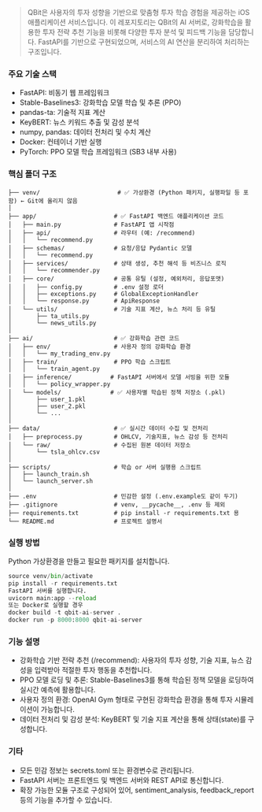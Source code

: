 
> QBit은 사용자의 투자 성향을 기반으로 맞춤형 투자 학습 경험을 제공하는 iOS 애플리케이션 서비스입니다.
> 이 레포지토리는 QBit의 AI 서버로, 강화학습을 활용한 투자 전략 추천 기능을 비롯해 다양한 투자 분석 및 피드백 기능을 담당합니다. FastAPI를 기반으로 구현되었으며, 서비스의 AI 연산을 분리하여 처리하는 구조입니다.

### 주요 기술 스택
- FastAPI: 비동기 웹 프레임워크
- Stable-Baselines3: 강화학습 모델 학습 및 추론 (PPO)
- pandas-ta: 기술적 지표 계산
- KeyBERT: 뉴스 키워드 추출 및 감성 분석
- numpy, pandas: 데이터 전처리 및 수치 계산
- Docker: 컨테이너 기반 실행
- PyTorch: PPO 모델 학습 프레임워크 (SB3 내부 사용)

### 핵심 폴더 구조
```curihous_AI/
├── venv/                      # ✅ 가상환경 (Python 패키지, 실행파일 등 포함) ← Git에 올리지 않음
│
├── app/                      # ✅ FastAPI 백엔드 애플리케이션 코드
│   ├── main.py               # FastAPI 앱 시작점
│   ├── api/                  # 라우터 (예: /recommend)
│   │   └── recommend.py
│   ├── schemas/              # 요청/응답 Pydantic 모델
│   │   └── recommend.py
│   ├── services/             # 상태 생성, 추천 해석 등 비즈니스 로직
│   │   └── recommender.py
│   ├── core/                 # 공통 유틸 (설정, 예외처리, 응답포맷)
│   │   ├── config.py         # .env 설정 로더
│   │   ├── exceptions.py     # GlobalExceptionHandler
│   │   └── response.py       # ApiResponse
│   └── utils/                # 기술 지표 계산, 뉴스 처리 등 유틸
│       ├── ta_utils.py
│       └── news_utils.py
│
├── ai/                       # ✅ 강화학습 관련 코드
│   ├── env/                  # 사용자 정의 강화학습 환경
│   │   └── my_trading_env.py
│   ├── train/                # PPO 학습 스크립트
│   │   └── train_agent.py
│   ├── inference/           # FastAPI 서버에서 모델 서빙을 위한 모듈
│   │   └── policy_wrapper.py
│   └── models/              # ✅ 사용자별 학습된 정책 저장소 (.pkl)
│       ├── user_1.pkl
│       ├── user_2.pkl
│       └── ...
│
├── data/                     # ✅ 실시간 데이터 수집 및 전처리
│   ├── preprocess.py         # OHLCV, 기술지표, 뉴스 감성 등 전처리
│   └── raw/                  # 수집된 원본 데이터 저장소
│       └── tsla_ohlcv.csv
│
├── scripts/                  # 학습 or 서버 실행용 스크립트
│   ├── launch_train.sh
│   └── launch_server.sh
│
├── .env                      # 민감한 설정 (.env.example도 같이 두기)
├── .gitignore                # venv, __pycache__, .env 등 제외
├── requirements.txt          # pip install -r requirements.txt 용
└── README.md                 # 프로젝트 설명서
```

### 실행 방법
Python 가상환경을 만들고 필요한 패키지를 설치합니다.
```python -m venv venv
source venv/bin/activate
pip install -r requirements.txt
FastAPI 서버를 실행합니다.
uvicorn main:app --reload
또는 Docker로 실행할 경우
docker build -t qbit-ai-server .
docker run -p 8000:8000 qbit-ai-server
```

### 기능 설명
* 강화학습 기반 전략 추천 (/recommend): 사용자의 투자 성향, 기술 지표, 뉴스 감성을 입력받아 적절한 투자 행동을 추천합니다.
* PPO 모델 로딩 및 추론: Stable-Baselines3를 통해 학습된 정책 모델을 로딩하여 실시간 예측에 활용합니다.
* 사용자 정의 환경: OpenAI Gym 형태로 구현된 강화학습 환경을 통해 투자 시뮬레이션이 가능합니다.
* 데이터 전처리 및 감성 분석: KeyBERT 및 기술 지표 계산을 통해 상태(state)를 구성합니다.


### 기타
* 모든 민감 정보는 secrets.toml 또는 환경변수로 관리됩니다.
* FastAPI 서버는 프론트엔드 및 백엔드 서버와 REST API로 통신합니다.
* 확장 가능한 모듈 구조로 구성되어 있어, sentiment_analysis, feedback_report 등의 기능을 추가할 수 있습니다.
